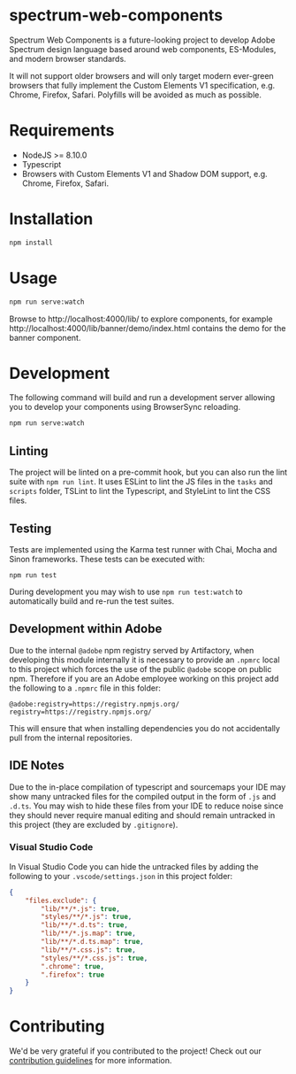 # spectrum-web-components

Spectrum Web Components is a future-looking project to develop Adobe Spectrum design language based around web components, ES-Modules, and modern browser standards.

It will not support older browsers and will only target modern ever-green browsers that fully implement the Custom Elements V1 specification, e.g. Chrome, Firefox, Safari. Polyfills will be avoided as much as possible.

# Requirements

-   NodeJS >= 8.10.0
-   Typescript
-   Browsers with Custom Elements V1 and Shadow DOM support, e.g. Chrome, Firefox, Safari.

# Installation

```bash
npm install
```

# Usage

```bash
npm run serve:watch
```

Browse to http://localhost:4000/lib/ to explore components, for example http://localhost:4000/lib/banner/demo/index.html contains the demo for the banner component.

# Development

The following command will build and run a development server allowing you to develop your components using BrowserSync reloading.

```bash
npm run serve:watch
```

## Linting

The project will be linted on a pre-commit hook, but you can also run the lint suite with `npm run lint`. It uses ESLint to lint the JS files in the `tasks` and `scripts` folder, TSLint to lint the Typescript, and StyleLint to lint the CSS files.

## Testing

Tests are implemented using the Karma test runner with Chai, Mocha and Sinon frameworks. These tests can be executed with:

```
npm run test
```

During development you may wish to use `npm run test:watch` to automatically build and re-run the test suites.

## Development within Adobe

Due to the internal `@adobe` npm registry served by Artifactory, when developing this module internally it is necessary to provide an `.npmrc` local to this project which forces the use of the public `@adobe` scope on public npm. Therefore if you are an Adobe employee working on this project add the following to a `.npmrc` file in this folder:

```
@adobe:registry=https://registry.npmjs.org/
registry=https://registry.npmjs.org/
```

This will ensure that when installing dependencies you do not accidentally pull from the internal repositories.

## IDE Notes

Due to the in-place compilation of typescript and sourcemaps your IDE may show many untracked files for the compiled output in the form of `.js` and `.d.ts`. You may wish to hide these files from your IDE to reduce noise since they should never require manual editing and should remain untracked in this project (they are excluded by `.gitignore`).

### Visual Studio Code

In Visual Studio Code you can hide the untracked files by adding the following to your `.vscode/settings.json` in this project folder:

```json
{
    "files.exclude": {
        "lib/**/*.js": true,
        "styles/**/*.js": true,
        "lib/**/*.d.ts": true,
        "lib/**/*.js.map": true,
        "lib/**/*.d.ts.map": true,
        "lib/**/*.css.js": true,
        "styles/**/*.css.js": true,
        ".chrome": true,
        ".firefox": true
    }
}
```

# Contributing

We'd be very grateful if you contributed to the project! Check out our
[contribution guidelines](CONTRIBUTING.md) for more information.
